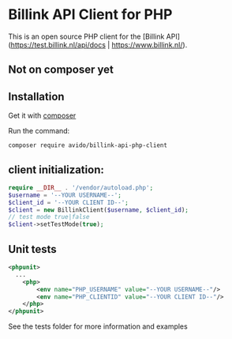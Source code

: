 # Billink API Client for PHP

This is an open source PHP client for the [Billink API] (https://test.billink.nl/api/docs | https://www.billink.nl/).

## Not on composer yet

## Installation
Get it with [composer](https://getcomposer.org)

Run the command:
```
composer require avido/billink-api-php-client
```
## client initialization: 

```php
require __DIR__ . '/vendor/autoload.php';
$username = '--YOUR USERNAME--';
$client_id = '--YOUR CLIENT ID--';
$client = new BillinkClient($username, $client_id);
// test mode true|false
$client->setTestMode(true);
```

## Unit tests
```xml
<phpunit>
  ...
    <php>
        <env name="PHP_USERNAME" value="--YOUR USERNAME--"/>
        <env name="PHP_CLIENTID" value="--YOUR CLIENT ID--"/>
    </php>
</phpunit>
```

See the tests folder for more information and examples